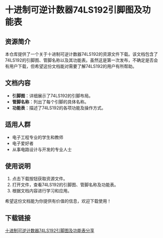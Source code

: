 # 十进制可逆计数器74LS192引脚图及功能表

## 资源简介

本仓库提供了一个关于十进制可逆计数器74LS192的资源文件下载。该文档包含了74LS192的引脚图、管脚名称以及其功能表。虽然这是第一次发布，不确定是否会有用户下载，但希望这份文档能对需要了解74LS192的用户有所帮助。

## 文档内容

- **引脚图**：详细展示了74LS192的引脚布局。
- **管脚名称**：列出了每个引脚的具体名称。
- **功能表**：描述了74LS192的各项功能及操作方式。

## 适用人群

- 电子工程专业的学生和教师
- 电子爱好者
- 从事电路设计与开发的专业人士

## 使用说明

1. 点击下载按钮获取资源文件。
2. 打开文件，查看74LS192的引脚图、管脚名称及功能表。
3. 根据文档内容进行学习和应用。

希望这份文档能为你提供有价值的信息，欢迎下载使用！

## 下载链接

[十进制可逆计数器74LS192引脚图及功能表分享](https://pan.quark.cn/s/a5940a78cdfc)
